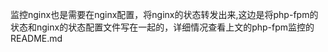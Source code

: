 监控nginx也是需要在nginx配置，将nginx的状态转发出来,这边是将php-fpm的状态和nginx的状态配置文件写在一起的，详细情况查看上文的php-fpm监控的README.md




